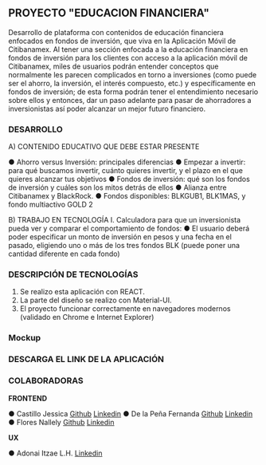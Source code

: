 ## PROYECTO "EDUCACION FINANCIERA" 


Desarrollo de plataforma con contenidos de educación financiera enfocados en fondos de
inversión, que viva en la Aplicación Móvil de Citibanamex.
Al tener una sección enfocada a la educación financiera en fondos de inversión para los
clientes con acceso a la aplicación móvil de Citibanamex, miles de usuarios podrán
entender conceptos que normalmente les parecen complicados en torno a inversiones
(como puede ser el ahorro, la inversión, el interés compuesto, etc.) y específicamente en
fondos de inversión; de esta forma podrán tener el entendimiento necesario sobre ellos y
entonces, dar un paso adelante para pasar de ahorradores a inversionistas así poder
alcanzar un mejor futuro financiero.

### DESARROLLO

A) CONTENIDO EDUCATIVO QUE DEBE ESTAR PRESENTE

● Ahorro versus Inversión: principales diferencias
● Empezar a invertir: para qué buscamos invertir, cuánto quieres invertir, y el plazo
en el que quieres alcanzar tus objetivos
● Fondos de inversión: qué son los fondos de inversión y cuáles son los mitos detrás
de ellos
● Alianza entre Citibanamex y BlackRock.
● Fondos disponibles: BLKGUB1, BLK1MAS, y fondo multiactivo GOLD 2

B) TRABAJO EN TECNOLOGÍA
I. Calculadora para que un inversionista pueda ver y comparar el comportamiento de
fondos:
● El usuario deberá poder especificar un monto de inversión en pesos y una fecha
en el pasado, eligiendo uno o más de los tres fondos BLK (puede poner una
cantidad diferente en cada fondo)

### DESCRIPCIÓN DE TECNOLOGÍAS

1. Se realizo esta aplicación con REACT.
2. La parte del diseño se realizo con Material-UI.
3. El proyecto funcionar correctamente en navegadores modernos
(validado en Chrome e Internet Explorer)

### Mockup

### DESCARGA EL LINK DE LA APLICACIÓN

### COLABORADORAS

**FRONTEND**

● Castillo Jessica
    [Github](https://github.com/castillojessica)
    [Linkedin](https://www.linkedin.com/in/castillojessicamonserrat/)
● De la Peña Fernanda
    [Github](https://github.com/keupa)
    [Linkedin](https://www.linkedin.com/in/keupa/)
● Flores Nallely 
    [Github](https://github.com/fasez26)
    [Linkedin](https://www.linkedin.com/in/ing-nallely-flores-martinez/)

**UX**

● Adonai Itzae L.H.
    [Linkedin](https://www.linkedin.com/in/adonaiitzae/)
